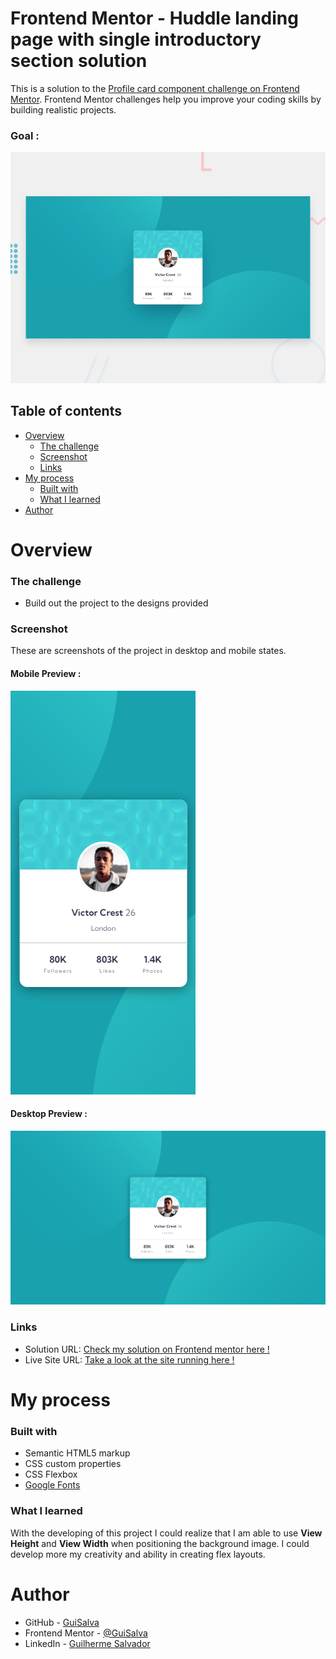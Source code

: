 # Frontend Mentor - Huddle landing page with single introductory section solution

This is a solution to the [Profile card component challenge on Frontend Mentor](https://www.frontendmentor.io/challenges/profile-card-component-cfArpWshJ). Frontend Mentor challenges help you improve your coding skills by building realistic projects. 

### Goal :
![](./src/screenshots/project-preview.jpg)

## Table of contents

- [Overview](#overview)
  - [The challenge](#the-challenge)
  - [Screenshot](#screenshot)
  - [Links](#links)
- [My process](#my-process)
  - [Built with](#built-with)
  - [What I learned](#what-i-learned)
- [Author](#author)

# Overview

### The challenge

- Build out the project to the designs provided

### Screenshot

These are screenshots of the project in desktop and mobile states.

#### Mobile Preview :
![](./src/screenshots/mobile-preview.png)

#### Desktop Preview :
![](./src/screenshots/desktop-preview.png)

### Links
- Solution URL: [Check my solution on Frontend mentor here !]()
- Live Site URL: [Take a look at the site running here !](https://guisalva.github.io/frontendMentor-profile-card-component/)

# My process

### Built with

- Semantic HTML5 markup
- CSS custom properties
- CSS Flexbox
- [Google Fonts](https://fonts.google.com/)

### What I learned

With the developing of this project I could realize that I am able to use **View Height** and **View Width** when positioning the background image.
I could develop more my creativity and ability in creating flex layouts.

# Author

- GitHub - [GuiSalva](https://github.com/GuiSalva)
- Frontend Mentor - [@GuiSalva](https://www.frontendmentor.io/profile/GuiSalva)
- LinkedIn - [Guilherme Salvador](https://www.linkedin.com/in/oguilherme-salvador)
